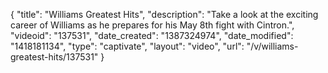 {
    "title": "Williams Greatest Hits",
    "description": "Take a look at the exciting career of Williams as he prepares for his May 8th fight with Cintron.",
    "videoid": "137531",
    "date_created": "1387324974",
    "date_modified": "1418181134",
    "type": "captivate",
    "layout": "video",
    "url": "\/v\/williams-greatest-hits\/137531"
}